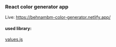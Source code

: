 ### React color generator app

Live: https://behnambm-color-generator.netlify.app/


#### used library:
[values.js](https://github.com/noeldelgado/values.js)
